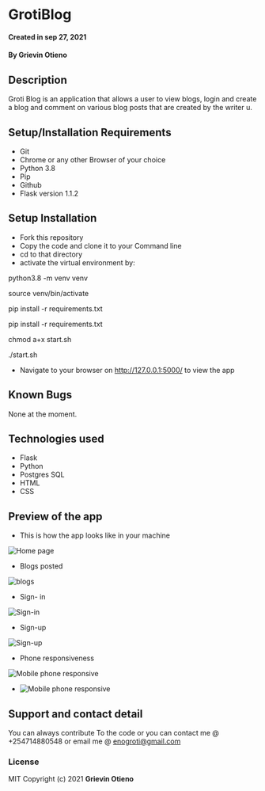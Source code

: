 # GrotiBlog
#### Created in sep 27, 2021
#### By **Grievin Otieno**
## Description
Groti Blog is an application that allows a user to view blogs, login and create a blog and comment on various blog posts that are created by the writer u.

## Setup/Installation Requirements
* Git
* Chrome or any other Browser of your choice
* Python 3.8
* Pip
* Github
* Flask version 1.1.2

## Setup Installation
* Fork this repository
* Copy the code and clone it to your Command line
* cd to that directory
* activate the virtual environment by:

python3.8 -m venv venv

source venv/bin/activate

pip install -r requirements.txt

pip install -r requirements.txt

chmod a+x start.sh 

./start.sh

* Navigate to your browser on http://127.0.0.1:5000/ to view the app

## Known Bugs
None at the moment.
## Technologies used
* Flask
* Python
* Postgres SQL
* HTML
* CSS

## Preview of the app
* This is how the app looks like in your machine
<img src="app/static/photos/screen1.png" alt="Home page">

* Blogs posted
<img src="app/static/photos/blogs.png" alt="blogs">

* Sign- in
<img src="app/static/photos/signin.png" alt="Sign-in">

* Sign-up
<img src="app/static/photos/signup.png" alt="Sign-up">

* Phone responsiveness
<img src="app/static/photos/phone.png" alt="Mobile phone responsive">

* <img src="app/static/photos/phon2.png" alt="Mobile phone responsive">


## Support and contact detail
You can always contribute  To the code or you can contact me @ +254714880548 or email me @ enogroti@gmail.com
### License
MIT
Copyright (c) 2021 **Grievin Otieno**
